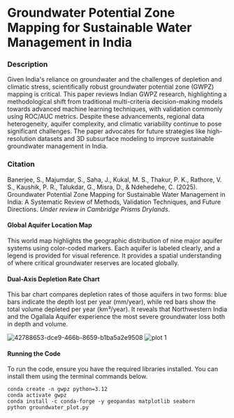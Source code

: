 # Groundwater Potential Zone Mapping for Sustainable Water Management in India

### Description
Given India's reliance on groundwater and the challenges of depletion and climatic stress, scientifically robust groundwater potential zone (GWPZ) mapping is critical. 
This paper reviews Indian GWPZ research, highlighting a methodological shift from traditional multi-criteria decision-making models towards advanced machine learning techniques, with validation commonly using ROC/AUC metrics. 
Despite these advancements, regional data heterogeneity, aquifer complexity, and climatic variability continue to pose significant challenges. 
The paper advocates for future strategies like high-resolution datasets and 3D subsurface modeling to improve sustainable groundwater management in India.

### Citation

Banerjee, S., Majumdar, S., Saha, J., Kukal, M. S., Thakur, P. K., Rathore, V. S., Kaushik, P. R., Talukdar, G., Misra, D., & Ndehedehe, C. (2025). Groundwater Potential Zone Mapping for Sustainable Water Management in India: A Systematic Review of Methods, Validation Techniques, and Future Directions. _Under review in Cambridge Prisms Drylands_.  


#### Global Aquifer Location Map
This world map highlights the geographic distribution of nine major aquifer systems using color-coded markers. Each aquifer is labeled clearly, and a legend is provided for visual reference. It provides a spatial understanding of where critical groundwater reserves are located globally.

#### Dual-Axis Depletion Rate Chart
This bar chart compares depletion rates of those aquifers in two forms: blue bars indicate the depth lost per year (mm/year), while red bars show the total volume depleted per year (km³/year). It reveals that Northwestern India and the Ogallala Aquifer experience the most severe groundwater loss both in depth and volume.

![42788653-dce9-466b-8659-b1ba5a2e9508](https://github.com/user-attachments/assets/2bf6aa6b-fd86-414e-86c5-eea01f3e519d)
![plot 1](https://github.com/user-attachments/assets/30198833-713b-4e11-98a2-306905554185)



#### Running the Code
To run the code, ensure you have the required libraries installed. You can install them using the terminal commands below.
```
conda create -n gwpz python=3.12
conda activate gwpz
conda install -c conda-forge -y geopandas matplotlib seaborn
python groundwater_plot.py


